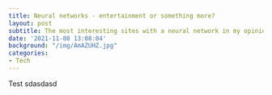 ```yaml
---
title: Neural networks - entertainment or something more?
layout: post
subtitle: The most interesting sites with a neural network in my opinion.
date: '2021-11-08 13:08:04'
background: "/img/AmAZUHZ.jpg"
categories:
- Tech
---
```


Test
 sdasdasd
